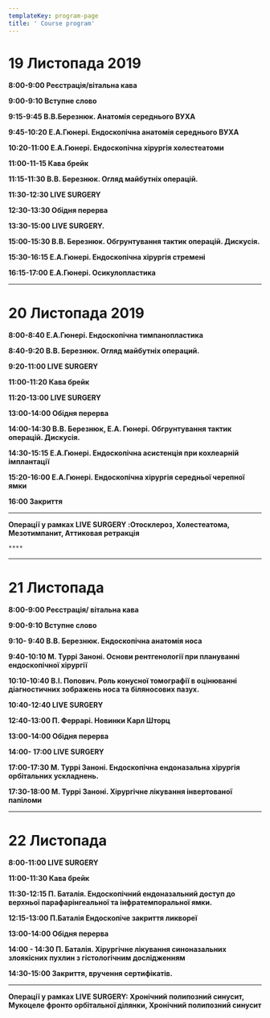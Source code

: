 ```yaml
---
templateKey: program-page
title: ' Course program'
---
```

# **19 Листопада 2019**

**8:00-9:00	Реєстрація/вітальна кава**

**9:00-9:10	Вступне слово**

**9:15-9:45	В.В.Березнюк. Анатомія середнього ВУХА**

**9:45-10:20	Е.А.Гюнері. Ендоскопічна анатомія середнього ВУХА**

**10:20-11:00	Е.А.Гюнері. Ендоскопічна хірургія холестеатоми**

 **11:00-11-15	Кава брейк**

**11:15-11:30	В.В. Березнюк. Огляд майбутніх операцій.**

**11:30-12:30	LIVE SURGERY**

**12:30-13:30	Обідня перерва**

**13:30-15:00	LIVE SURGERY.** 

**15:00-15:30	В.В. Березнюк. Обгрунтування тактик операцій. Дискусія.**

**15:30-16:15	Е.А.Гюнері. Ендоскопічна хірургія стремені**

**16:15-17:00	Е.А.Гюнері. Осикулопластика**

	****

# **20 Листопада 2019**	

**8:00-8:40	Е.А.Гюнері. Ендоскопічна тимпанопластика**

**8:40-9:20	В.В. Березнюк. Огляд майбутніх операций.**

**9:20-11:00	LIVE SURGERY** 

**11:00-11:20	Кава брейк**

**11:20-13:00	LIVE SURGERY** 

**13:00-14:00	Обідня перерва**

**14:00-14:30	В.В. Березнюк, Е.А. Гюнері. Обгрунтування тактик операцій. Дискусія.**

**14:30-15:15	Е.А.Гюнері. Ендоскопічна асистенція при кохлеарній імплантації**

**15:20-16:00	Е.А.Гюнері. Ендоскопічна хірургія середньої черепної ямки**

**16:00	Закриття**

	****

**Операції у рамках LIVE SURGERY :Отосклероз, Холестеатома, Мезотимпанит, Аттиковая ретракція**	

	****

	****

# 	**21 Листопада**

**8:00-9:00	Реєстрація/ вітальна кава**

**9:00-9:10	Вступне слово**

**9:10- 9:40	В.В. Березнюк.  Ендоскопічна анатомія носа**

**9:40-10:10	М. Туррі Заноні.  Основи рентгенології при плануванні ендоскопічної хірургії**

**10:10-10:40	В.І. Попович. Роль конусної томографії в оцінюванні діагностичних зображень носа та біляносових пазух.**

**10:40-12:40	LIVE SURGERY** 

**12:40-13:00	П. Феррарі. Новинки Карл Шторц**

**13:00-14:00	Обідня перерва**

**14:00- 17:00	LIVE SURGERY** 

**17:00-17:30	М. Туррі Заноні. Ендоскопічна ендоназальна хірургія орбітальних ускладнень.**

**17:30-18:00	М. Туррі Заноні. Хірургічне лікування інвертованої папіломи**

		****

# 	**22 Листопада**

**8:00-11:00	LIVE SURGERY** 

**11:00-11:30	Кава брейк**

**11:30-12:15	П. Баталія. Ендоскопічний ендоназальний доступ до верхньої парафарінгеальної та інфратемпоральної ямки.**

**12:15-13:00	П.Баталія Ендоскопіче закриття ликвореї**

**13:00-14:00	Обідня перерва**

**14:00 - 14:30	П. Баталія. Хірургічне лікування синоназальних злоякісних пухлин з гістологічним дослідженням**

**14:30-15:00	Закриття, вручення сертифікатів.**

	****

**Операції у рамках LIVE SURGERY: Хронічний полипозний синусит, Мукоцеле фронто орбітальної ділянки, Хронічний полипозний синусит**

